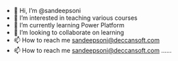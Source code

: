 - 👋 Hi, I’m @sandeepsoni
- 👀 I’m interested in teaching various courses
- 🌱 I’m currently learning Power Platform
- 💞️ I’m looking to collaborate on learning
- 📫 How to reach me sandeepsoni@deccansoft.com 
- 📫 How to reach me sandeepsoni@deccansoft.com 
......
<!---
sandeepsonihyd/sandeepsonihyd is a ✨ special ✨ repository because its `README.md` (this file) appears on your GitHub profile.
You can click the Preview link to take a look at your changes.
--->
